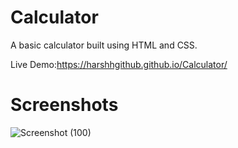 # Calculator
A basic calculator built using HTML and CSS.

Live Demo:https://harshhgithub.github.io/Calculator/

# Screenshots


![Screenshot (100)](https://github.com/harshhgithub/Calculator/assets/133668600/bab37bfa-1706-4b30-9efb-b1e70591e93a)
